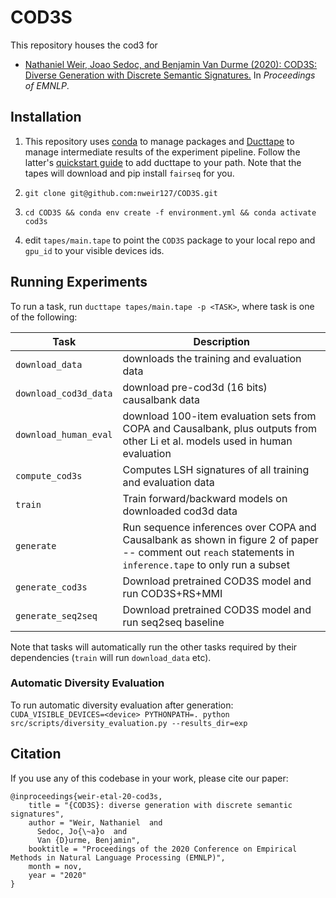 # COD3S
This repository houses the cod3 for 
 - [Nathaniel Weir, Joao Sedoc, and Benjamin Van Durme (2020): 
   COD3S: Diverse Generation with Discrete Semantic Signatures.](https://arxiv.org/pdf/2010.02882.pdf) In _Proceedings of EMNLP_.
## Installation
1. This repository uses [conda](https://docs.conda.io/en/latest/miniconda.html) to manage packages and [Ducttape](https://github.com/jhclark/ducttape) to manage intermediate results 
of the experiment pipeline. Follow the latter's [quickstart guide](https://github.com/jhclark/ducttape#quick-start) to add ducttape to your path. Note that the tapes will download and pip install `fairseq` for you.  

2. `git clone git@github.com:nweir127/COD3S.git`
3. `cd COD3S && conda env create -f environment.yml && conda activate cod3s`
4. edit `tapes/main.tape` to point the `COD3S` package to your local repo and `gpu_id` to your visible devices ids.


## Running Experiments
To run a task, run `ducttape tapes/main.tape -p <TASK>`, where task is one of the following:

| Task           | Description                                                      |
|----------------|------------------------------------------------------------------|
| `download_data`| downloads the training and evaluation data              |
| `download_cod3d_data` | download pre-cod3d (16 bits) causalbank data |
| `download_human_eval` | download 100-item evaluation sets from COPA and Causalbank, plus outputs from other Li et al. models used in human evaluation |
| `compute_cod3s`  | Computes LSH signatures of all training and evaluation data      |
| `train`   |    Train forward/backward models on downloaded cod3d data       |
| `generate` | Run sequence inferences over COPA and Causalbank as shown in figure 2 of paper -- comment out `reach` statements in `inference.tape` to only run a subset|
| `generate_cod3s` | Download pretrained COD3S model and run COD3S+RS+MMI | 
| `generate_seq2seq` | Download pretrained COD3S model and run seq2seq baseline | 




Note that tasks will automatically run the other tasks required by their dependencies (`train` will run `download_data` etc).
### Automatic Diversity Evaluation
To run automatic diversity evaluation after generation:
`CUDA_VISIBLE_DEVICES=<device> PYTHONPATH=. python src/scripts/diversity_evaluation.py --results_dir=exp`



## Citation

If you use any of this codebase in your work, please cite our paper:

```
@inproceedings{weir-etal-20-cod3s,
    title = "{COD3S}: diverse generation with discrete semantic signatures",
    author = "Weir, Nathaniel  and
      Sedoc, Jo{\~a}o  and
      Van {D}urme, Benjamin",
    booktitle = "Proceedings of the 2020 Conference on Empirical Methods in Natural Language Processing (EMNLP)",
    month = nov,
    year = "2020"
}
```
